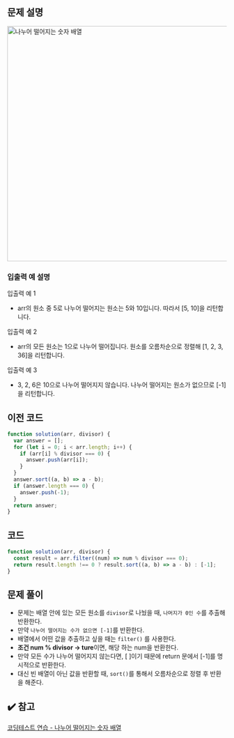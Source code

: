 ## 문제 설명

<img width="540" alt="나누어 떨어지는 숫자 배열" src="https://user-images.githubusercontent.com/47416686/115826055-4d35c400-a445-11eb-964a-a34be568c7a4.png">

### 입출력 예 설명

입출력 예 1

- arr의 원소 중 5로 나누어 떨어지는 원소는 5와 10입니다. 따라서 [5, 10]을 리턴합니다.

입출력 예 2

- arr의 모든 원소는 1으로 나누어 떨어집니다. 원소를 오름차순으로 정렬해 [1, 2, 3, 36]을 리턴합니다.

입출력 예 3

- 3, 2, 6은 10으로 나누어 떨어지지 않습니다. 나누어 떨어지는 원소가 없으므로 [-1]을 리턴합니다.

## 이전 코드

```jsx
function solution(arr, divisor) {
  var answer = [];
  for (let i = 0; i < arr.length; i++) {
    if (arr[i] % divisor === 0) {
      answer.push(arr[i]);
    }
  }
  answer.sort((a, b) => a - b);
  if (answer.length === 0) {
    answer.push(-1);
  }
  return answer;
}
```

## 코드

```jsx
function solution(arr, divisor) {
  const result = arr.filter((num) => num % divisor === 0);
  return result.length !== 0 ? result.sort((a, b) => a - b) : [-1];
}
```

## 문제 풀이

- 문제는 배열 안에 있는 모든 원소를 `divisor`로 나눴을 때, `나머지가 0인 수`를 추출해 반환한다.
- 만약 `나누어 떨어지는 수가 없으면 [-1]`를 반환한다.
- 배열에서 어떤 값을 추출하고 싶을 때는 `filter()` 를 사용한다.
- **조건 num % divisor → ture**이면, 해당 하는 num을 반환한다.
- 만약 모든 수가 나누어 떨어지지 않는다면, [ ]이기 때문에 return 문에서 [-1]를 명시적으로 반환한다.
- 대신 빈 배열이 아닌 값을 반환할 때, `sort()`를 통해서 오름차순으로 정렬 후 반환을 해준다.

## ✔️ 참고

[코딩테스트 연습 - 나누어 떨어지는 숫자 배열](https://programmers.co.kr/learn/courses/30/lessons/12910)
